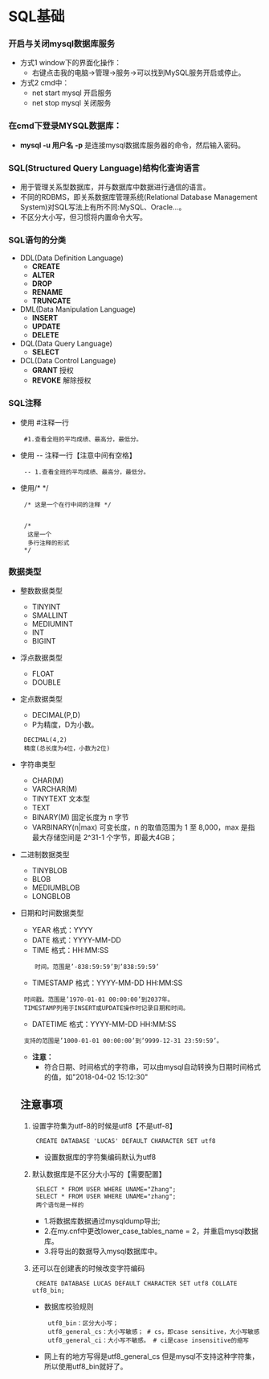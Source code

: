 # SQL基础
### 开启与关闭mysql数据库服务
* 方式1 window下的界面化操作：
  * 右键点击我的电脑→管理→服务→可以找到MySQL服务开启或停止。
* 方式2 cmd中：
  * net start mysql 开启服务
  * net stop mysql 关闭服务


### 在cmd下登录MYSQL数据库：
* **mysql -u 用户名 -p**  是连接mysql数据库服务器的命令，然后输入密码。

### SQL(Structured Query Language)结构化查询语言
* 用于管理关系型数据库，并与数据库中数据进行通信的语言。
* 不同的RDBMS，即关系数据库管理系统(Relational Database Management System)对SQL写法上有所不同:MySQL、Oracle...。
* 不区分大小写，但习惯将内置命令大写。
### SQL语句的分类

* DDL(Data Definition Language)
  * **CREATE**
  * **ALTER**
  * **DROP**
  * **RENAME**
  * **TRUNCATE**
* DML(Data Manipulation Language)
  * **INSERT**
  * **UPDATE**
  * **DELETE**
* DQL(Data Query Language)
  * **SELECT**
* DCL(Data Control Language)
  * **GRANT** 授权
  * **REVOKE** 解除授权
### SQL注释
  * 使用 #注释一行
    ```
     #1.查看全班的平均成绩、最高分，最低分。
    ```
  * 使用 -- 注释一行【注意中间有空格】
    ```
     -- 1.查看全班的平均成绩、最高分，最低分。
    ```

 * 使用/* */
     ```
      /* 这是一个在行中间的注释 */


      /*
       这是一个
       多行注释的形式
      */
    ```
### 数据类型
* 整数数据类型
  * TINYINT
  * SMALLINT
  * MEDIUMINT
  * INT
  * BIGINT
* 浮点数据类型
  * FLOAT
  * DOUBLE
* 定点数据类型
  * DECIMAL(P,D)
  * P为精度，D为小数。
  ```
   DECIMAL(4,2)
   精度(总长度为4位，小数为2位)
  ```
* 字符串类型
  * CHAR(M)
  * VARCHAR(M)
  * TINYTEXT 文本型
  * TEXT
  * BINARY(M) 固定长度为 n 字节
  * VARBINARY(n|max) 可变长度，n 的取值范围为 1 至 8,000，max 是指最大存储空间是 2^31-1 个字节，即最大4GB；
* 二进制数据类型
  * TINYBLOB
  * BLOB
  * MEDIUMBLOB
  * LONGBLOB
* 日期和时间数据类型
  * YEAR 格式：YYYY
  * DATE  格式：YYYY-MM-DD
  * TIME  格式：HH:MM:SS
  ```
      时间。范围是’-838:59:59’到’838:59:59’
  ```
  * TIMESTAMP  格式：YYYY-MM-DD HH:MM:SS
  ```
   时间戳。范围是’1970-01-01 00:00:00’到2037年。
   TIMESTAMP列用于INSERT或UPDATE操作时记录日期和时间。
  ```
  * DATETIME  格式：YYYY-MM-DD HH:MM:SS
  ```
   支持的范围是’1000-01-01 00:00:00’到’9999-12-31 23:59:59’。
  ```
  * **注意：**
     * 符合日期、时间格式的字符串，可以由mysql自动转换为日期时间格式的值，如"2018-04-02 15:12:30"

  ## 注意事项
     1. 设置字符集为utf-8的时候是utf8【不是utf-8】
        ```
         CREATE DATABASE 'LUCAS' DEFAULT CHARACTER SET utf8
        ```
        * 设置数据库的字符集编码默认为utf8
     2. 默认数据库是不区分大小写的【需要配置】
        ```
         SELECT * FROM USER WHERE UNAME="Zhang";
         SELECT * FROM USER WHERE UNAME="zhang";
         两个语句是一样的

        ```
        * 1.将数据库数据通过mysqldump导出;
        * 2.在my.cnf中更改lower_case_tables_name = 2，并重启mysql数据库。
        * 3.将导出的数据导入mysql数据库中。

     3. 还可以在创建表的时候改变字符编码
        ```
         CREATE DATABASE LUCAS DEFAULT CHARACTER SET utf8 COLLATE utf8_bin;
        ```
        * 数据库校验规则
          ```
           utf8_bin：区分大小写；
	       utf8_general_cs：大小写敏感； # cs，即case sensitive，大小写敏感
	       utf8_general_ci：大小写不敏感。 # ci是case insensitive的缩写
          ```
        * 网上有的地方写得是utf8_general_cs 但是mysql不支持这种字符集，所以使用utf8_bin就好了。